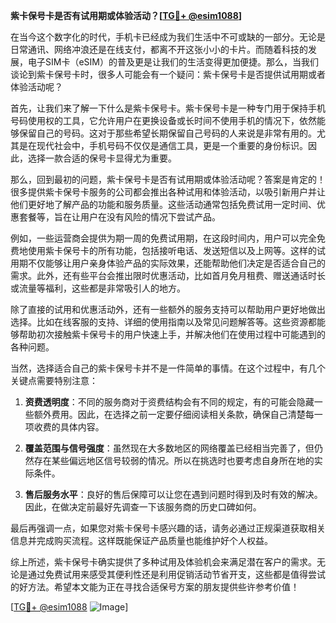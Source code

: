 **紫卡保号卡是否有试用期或体验活动？[[TG💪+ @esim1088](https://t.me/s/esim1088)]**

在当今这个数字化的时代，手机卡已经成为我们生活中不可或缺的一部分。无论是日常通讯、网络冲浪还是在线支付，都离不开这张小小的卡片。而随着科技的发展，电子SIM卡（eSIM）的普及更是让我们的生活变得更加便捷。那么，当我们谈论到紫卡保号卡时，很多人可能会有一个疑问：紫卡保号卡是否提供试用期或者体验活动呢？

首先，让我们来了解一下什么是紫卡保号卡。紫卡保号卡是一种专门用于保持手机号码使用权的工具，它允许用户在更换设备或长时间不使用手机的情况下，依然能够保留自己的号码。这对于那些希望长期保留自己号码的人来说是非常有用的。尤其是在现代社会中，手机号码不仅仅是通信工具，更是一个重要的身份标识。因此，选择一款合适的保号卡显得尤为重要。

那么，回到最初的问题，紫卡保号卡是否有试用期或体验活动呢？答案是肯定的！很多提供紫卡保号卡服务的公司都会推出各种试用和体验活动，以吸引新用户并让他们更好地了解产品的功能和服务质量。这些活动通常包括免费试用一定时间、优惠套餐等，旨在让用户在没有风险的情况下尝试产品。

例如，一些运营商会提供为期一周的免费试用期，在这段时间内，用户可以完全免费地使用紫卡保号卡的所有功能，包括接听电话、发送短信以及上网等。这样的试用期不仅能够让用户亲身体验产品的实际效果，还能帮助他们决定是否适合自己的需求。此外，还有些平台会推出限时优惠活动，比如首月免月租费、赠送通话时长或流量等福利，这些都是非常吸引人的地方。

除了直接的试用和优惠活动外，还有一些额外的服务支持可以帮助用户更好地做出选择。比如在线客服的支持、详细的使用指南以及常见问题解答等。这些资源都能够帮助初次接触紫卡保号卡的用户快速上手，并解决他们在使用过程中可能遇到的各种问题。

当然，选择适合自己的紫卡保号卡并不是一件简单的事情。在这个过程中，有几个关键点需要特别注意：

1. **资费透明度**：不同的服务商对于资费结构会有不同的规定，有的可能会隐藏一些额外费用。因此，在选择之前一定要仔细阅读相关条款，确保自己清楚每一项收费的具体内容。
   
2. **覆盖范围与信号强度**：虽然现在大多数地区的网络覆盖已经相当完善了，但仍然存在某些偏远地区信号较弱的情况。所以在挑选时也要考虑自身所在地的实际条件。
   
3. **售后服务水平**：良好的售后保障可以让您在遇到问题时得到及时有效的解决。因此，在做决定前最好先调查一下该服务商的历史口碑如何。

最后再强调一点，如果您对紫卡保号卡感兴趣的话，请务必通过正规渠道获取相关信息并完成购买流程。这样既能保证产品质量也能维护好个人权益。

综上所述，紫卡保号卡确实提供了多种试用及体验机会来满足潜在客户的需求。无论是通过免费试用来感受其便利性还是利用促销活动节省开支，这些都是值得尝试的好方法。希望本文能为正在寻找合适保号方案的朋友提供些许参考价值！

[[TG💪+ @esim1088](https://t.me/s/esim1088) ![Image](https://i.postimg.cc/4NQfJmqS/Snipaste-2025-05-13-00-14-12.png)]